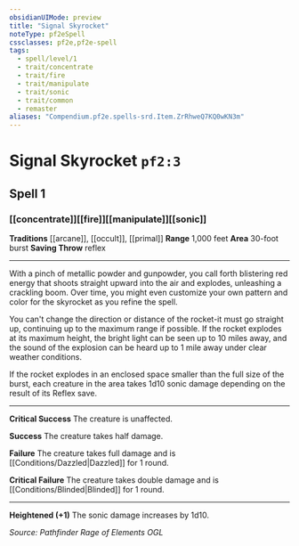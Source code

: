 ```yaml
---
obsidianUIMode: preview
title: "Signal Skyrocket"
noteType: pf2eSpell
cssclasses: pf2e,pf2e-spell
tags:
  - spell/level/1
  - trait/concentrate
  - trait/fire
  - trait/manipulate
  - trait/sonic
  - trait/common
  - remaster
aliases: "Compendium.pf2e.spells-srd.Item.ZrRhweQ7KQ0wKN3m" 
---
```

# Signal Skyrocket  `pf2:3`  
## Spell 1
### [[concentrate]][[fire]][[manipulate]][[sonic]]
**Traditions** [[arcane]], [[occult]], [[primal]]
**Range** 1,000 feet
**Area** 30-foot burst
**Saving Throw**  reflex
* * * 
With a pinch of metallic powder and gunpowder, you call forth blistering red energy that shoots straight upward into the air and explodes, unleashing a crackling boom. Over time, you might even customize your own pattern and color for the skyrocket as you refine the spell.

You can't change the direction or distance of the rocket-it must go straight up, continuing up to the maximum range if possible. If the rocket explodes at its maximum height, the bright light can be seen up to 10 miles away, and the sound of the explosion can be heard up to 1 mile away under clear weather conditions.

If the rocket explodes in an enclosed space smaller than the full size of the burst, each creature in the area takes 1d10 sonic damage depending on the result of its Reflex save.

* * *

**Critical Success** The creature is unaffected.

**Success** The creature takes half damage.

**Failure** The creature takes full damage and is [[Conditions/Dazzled|Dazzled]] for 1 round.

**Critical Failure** The creature takes double damage and is [[Conditions/Blinded|Blinded]] for 1 round.

* * *

**Heightened (+1)** The sonic damage increases by 1d10.

*Source: Pathfinder Rage of Elements*
*OGL*